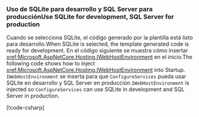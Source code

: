 ### <a name="use-sqlite-for-development-sql-server-for-production"></a><span data-ttu-id="cad4c-101">Uso de SQLite para desarrollo y SQL Server para producción</span><span class="sxs-lookup"><span data-stu-id="cad4c-101">Use SQLite for development, SQL Server for production</span></span>

<span data-ttu-id="cad4c-102">Cuando se selecciona SQLite, el código generado por la plantilla está listo para desarrollo.</span><span class="sxs-lookup"><span data-stu-id="cad4c-102">When SQLite is selected, the template generated code is ready for development.</span></span> <span data-ttu-id="cad4c-103">En el código siguiente se muestra cómo insertar <xref:Microsoft.AspNetCore.Hosting.IWebHostEnvironment> en el inicio.</span><span class="sxs-lookup"><span data-stu-id="cad4c-103">The following code shows how to inject <xref:Microsoft.AspNetCore.Hosting.IWebHostEnvironment> into Startup.</span></span> <span data-ttu-id="cad4c-104">`IWebHostEnvironment` se inserta para que `ConfigureServices` pueda usar SQLite en desarrollo y SQL Server en producción.</span><span class="sxs-lookup"><span data-stu-id="cad4c-104">`IWebHostEnvironment` is injected so `ConfigureServices` can use SQLite in development and SQL Server in production.</span></span>

[!code-csharp[](~/includes/RP/code/StartupDevProd.cs?name=snippet&highlight=5,10,14)]
